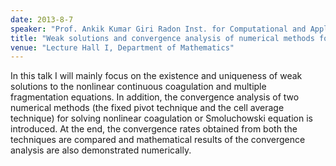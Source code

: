 ```yaml
---
date: 2013-8-7
speaker: "Prof. Ankik Kumar Giri Radon Inst. for Computational and Applied Mathematics (RICAM), Austria"
title: "Weak solutions and convergence analysis of numerical methods for coagulation-fragmentation equations"
venue: "Lecture Hall I, Department of Mathematics"
---
```

In this talk I will mainly focus on the existence and uniqueness
of weak solutions to the nonlinear continuous coagulation and multiple
fragmentation equations. In addition, the convergence analysis of two
numerical methods (the fixed pivot technique and the cell average
technique) for solving nonlinear coagulation or Smoluchowski equation
is introduced. At the end, the convergence rates obtained from both the
techniques are compared and mathematical results of the convergence
analysis are also demonstrated numerically.
